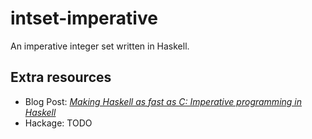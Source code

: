 # intset-imperative

An imperative integer set written in Haskell.

## Extra resources
- Blog Post: [*Making Haskell as fast as C: Imperative programming in Haskell*](https://deliquus.com/posts/2018-07-30-imperative-programming-in-haskell.html)
- Hackage: TODO
